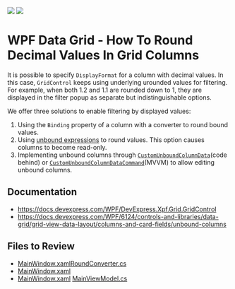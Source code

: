 <!-- default badges list -->
[![](https://img.shields.io/badge/Open_in_DevExpress_Support_Center-FF7200?style=flat-square&logo=DevExpress&logoColor=white)](https://supportcenter.devexpress.com/ticket/details/T1128966)
[![](https://img.shields.io/badge/📖_How_to_use_DevExpress_Examples-e9f6fc?style=flat-square)](https://docs.devexpress.com/GeneralInformation/403183)
<!-- default badges end -->
# WPF Data Grid - How To Round Decimal Values In Grid Columns

It is possible to specify `DisplayFormat` for a column with decimal values. In this case, `GridControl` keeps using underlying urounded values for filtering. For example, when both 1.2 and 1.1 are rounded down to 1, they are displayed in the filter popup as separate but indistinguishable options.

We offer three solutions to enable filtering by displayed values:
1. Using the `Binding` property of a column with a converter to round bound values.
2. Using [unbound expressions](https://docs.devexpress.com/WPF/DevExpress.Xpf.Grid.ColumnBase.UnboundExpression) to round values. This option causes columns to become read-only.
3. Implementing unbound columns through [`CustomUnboundColumnData`](https://docs.devexpress.com/WPF/DevExpress.Xpf.Grid.GridControl.CustomUnboundColumnData)(code behind) or [`CustomUnboundColumnDataCommand`](https://docs.devexpress.com/WPF/DevExpress.Xpf.Grid.GridControl.CustomUnboundColumnDataCommand)(MVVM) to allow editing unbound columns.


## Documentation

- https://docs.devexpress.com/WPF/DevExpress.Xpf.Grid.GridControl
- https://docs.devexpress.com/WPF/6124/controls-and-libraries/data-grid/grid-view-data-layout/columns-and-card-fields/unbound-columns


## Files to Review
- [MainWindow.xaml](./CS/FilterDuplicateRecords_Converter/MainWindow.xaml)[RoundConverter.cs](./CS/FilterDuplicateRecords_Converter/RoundConverter.cs)
- [MainWindow.xaml](./CS/FilterDuplicateRecords_Unbound/MainWindow.xaml)
- [MainWindow.xaml](./CS/FilterDuplicateRecords_UnboundEditable/MainWindow.xaml) [MainViewModel.cs](./CS/FilterDuplicateRecords_UnboundEditable/MainViewModel.cs)
